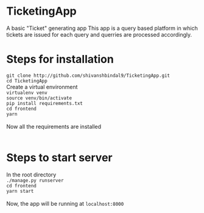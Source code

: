 # TicketingApp
A basic "Ticket" generating app
This app is a query based platform in which tickets are issued for each query and querries are processed accordingly.

# Steps for installation

```git clone http://github.com/shivanshbindal9/TicketingApp.git```<br/>
`cd TicketingApp`<br/>
Create a virtual environment<br/>
`virtualenv venv`<br/>
`source venv/bin/activate`<br/>
`pip install requirements.txt`<br/>
`cd frontend`<br/>
`yarn`<br/>
<br/>
Now all the requirements are installed <br/>
<br/>
# Steps to start server<br/>

In the root directory<br/>
`./manage.py runserver`<br/>
`cd frontend`<br/>
`yarn start`<br/>
<br/>
Now, the app will be running at `localhost:8000`<br/>

